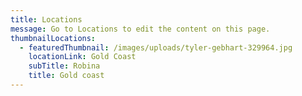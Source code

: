 ```yaml
---
title: Locations
message: Go to Locations to edit the content on this page.
thumbnailLocations:
  - featuredThumbnail: /images/uploads/tyler-gebhart-329964.jpg
    locationLink: Gold Coast
    subTitle: Robina
    title: Gold coast
---
```


